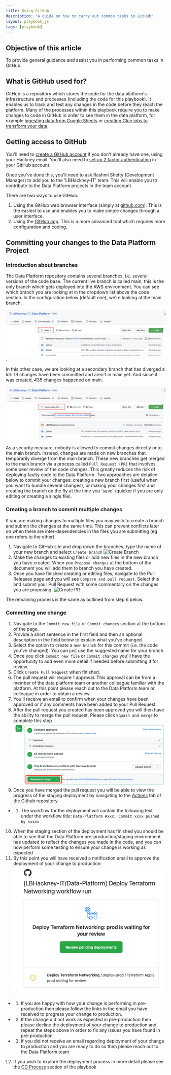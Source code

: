```yaml
---
title: Using GitHub
description: "A guide on how to carry out common tasks in GitHub"
layout: playbook_js
tags: [playbook]
---
```


## Objective of this article

To provide general guidance and assist you in performing common tasks in GitHub.

## What is GitHub used for?

GitHub is a repository which stores the code for the data platform's infrastructure and processes (including the code for this playbook). It enables us to track and test any changes in the code before they reach the platform. Many of the processes within this playbook require you to make changes to code in GitHub in order to see them in the data platform, for example [ingesting data from Google Sheets](https://playbook.hackney.gov.uk/Data-Platform-Playbook/playbook/ingesting-data/google-sheets-import) or [creating Glue jobs to transform your data](https://playbook.hackney.gov.uk/Data-Platform-Playbook/playbook/transforming-data/using-aws-glue/deploy-glue-jobs).

## Getting access to GitHub

You'll need to [create a GitHub account](https://github.com/signup) if you don't already have one, using your Hackney email. You'll also need to [set up 2 factor authentication](https://docs.github.com/en/authentication/securing-your-account-with-two-factor-authentication-2fa/configuring-two-factor-authentication) in your GitHub account.

Once you've done this, you'll need to ask Rashmi Shetty (Development Manager) to add you to the 'LBHackney-IT' team. This will enable you to contribute to the Data Platform projects in the team account.

There are two ways to use GitHub:

1. Using the GitHub web browser interface (simply at [github.com](https://github.com/)). This is the easiest to use and enables you to make simple changes through a user interface.
2. Using the [GitHub app](https://desktop.github.com/). This is a more advanced tool which requires more configuration and coding.

## Committing your changes to the Data Platform Project

### Introduction about branches

The Data Platform repository contains several branches, i.e. several versions of the code base. The current live branch is called main, this is the only branch which gets deployed into the AWS environment. You can see which branch you are looking at in the dropdown list above the code section. In the configuration below (default one), we're looking at the main branch. 

![Looking at the main branch](../images/being_on_the_main_branch.png). 

In this other case, we are looking at a secondary branch that has diverged a lot: 19 changes have been committed and aren't in main yet. And since it was created, 435 changes happened on main. 

![Looking at a secondary branch](../images/being_on_a_secondary_branch.png)

As a security measure, nobody is allowed to commit changes directly onto the main branch. Instead, changes are made on new branches that temporarily diverge from the main branch. These new branches get merged to the main branch via a process called `Pull Request (PR)` that involves some peer review of the code changes. This greatly reduces the risk of deploying faulty code to the Data Platform.
Two approaches are detailed below to commit your changes: creating a new branch first (useful when you want to bundle several changes), or making your changes first and creating the branch on the fly at the time you 'save' (quicker if you are only editing or creating a single file).

### Creating a branch to commit multiple changes

If you are making changes to multiple files you may wish to create a branch and submit the changes at the same time. This can prevent conflicts later on when there are inter-dependencies in the files you are submitting  (eg one refers to the other). 

1. Navigate to GitHub site and drop down the branches, type the name of your new branch and select `Create branch` 
![Create Branch](https://user-images.githubusercontent.com/5946742/201316320-f90d2274-d258-48fa-865b-4e5456e5fb9e.PNG)
2. Make the changes to existing files or add new files in the new branch you have created. When you `Propose changes` at the bottom of the document you will add them to branch you have created. 
3. Once you have finished creating or editing files, navigate to the Pull Releases page and you will see `Compare and pull request`. Select this and submit your Pull Request with some commentary on the changes you are proposing. 
![Create PR](https://user-images.githubusercontent.com/5946742/201317135-6ccb6b7c-b39f-4be8-be41-34c4091eda5b.PNG)

The remaining process is the same as outlined from step 6 below. 

### Committing one change

1. Navigate to the `Commit new file` or `Commit changes` section at the bottom of the page.
2. Provide a short sentence in the first field and then an optional description in the field below to explain what you've changed.
3. Select the option to create a `new branch` for this commit (i.e. the code you've changed).
  You can just use the suggested name for your branch.
4. Once you click `Commit new file` or `Commit changes` you'll have the opportunity to add even more detail if needed before submitting it for review.
5. Click `Create Pull Request` when finished.
6. The pull request will require 1 approval. This approval can be from a member of the data platform team or another colleague familiar with the platform. At this point please reach out to the Data Platform team or colleague in order to obtain a review 
7. You'll receive an email to confirm when your changes have been approved or if any comments have been added to your Pull Request.
8. After the pull request you created has been approved you will then have the ability to merge the pull request, Please click `Squash and merge` to complete this step
  ![merge_pr.png](../images/merge_pr.png)
9. Once you have merged the pull request you will be able to view the progress of the staging deployment by navigating to the [Actions][actions-tab] tab of the Github repository
 - 1. The workflow for the deployment will contain the following text under the workflow title: ```Data-Platform #xxx: Commit xxxx pushed by xxxxx```
10. When the staging section of the deployment has finished you should be able to see that the Data Platform pre-production/staging environment has updated to reflect the changes you made in the code, and you can now perform some testing to ensure your change is working as expected
11. By this point you will have received a notification email to approve the deployment of your change to production:
  ![img.png](../images/production-deployment.png)
 - 1. If you are happy with how your change is performing in pre-production then please follow the links in the email you have received to progress your change to production. 
 - 2. If the change did not work as expected in pre-production then please decline the deployment of your change to production and repeat the steps above in order to fix any issues you have found in pre-production
 - 3. If you did not receive an email regarding deployment of your change to production and you are ready to do so then please reach out to the Data Platform team
12. If you wish to explore the deployment process in more detail please see the [CD Process](../../docs/CD-process.md) section of the playbook


[prerequisites]: ./index.md
[github_signup]: https://github.com/signup
[actions-tab]: https://github.com/LBHackney-IT/Data-Platform/actions
